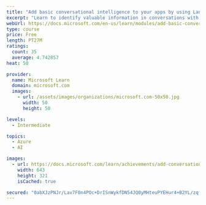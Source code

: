 ```yaml
---
title: "Add basic conversational intelligence to your apps by using Language Understanding Intelligent Service (LUIS)"
excerpt: "Learn to identify valuable information in conversations with LUIS for interpreting user goals (intents) and distill valuable information from sentences (entities)."
webUrl: https://docs.microsoft.com/en-us/learn/modules/add-basic-conversational-intelligence/
type: course
price: Free
length: PT27M
ratings:
  count: 35
  average: 4.742857
heat: 50

provider:
  name: Microsoft Learn
  domain: microsoft.com
  images:
    - url: /assets/images/organizations/microsoft.com-50x50.jpg
      width: 50
      height: 50

levels:
  - Intermediate

topics:
  - Azure
  - AI

images:
  - url: https://docs.microsoft.com/learn/achievements/add-conversational-intelligence-with-luis-social.png
    width: 643
    height: 321
    isCached: true

secured: "0abXJzPNJr/Lav7F0n4POc+DrISnWykfDN54JQ0yMHteuPYEHur4+B2YL/zqfCkrscMkD2Q+IWrXQ27/baJMNTjlACQkWABuyXUklldNWpsfiHriPOQTxb1PFhFB6s9R8igrIEg9KxiYNTKROeWzqfviwL9sEDkeIroH0Su+0Z7Mk6LNA4Dgo4m4B+AzT0Gsqcch0R23KvYG+IXosZGaPVLYUzIAf06D2yO3xqTsGALHW4c3Li0CpFwPK2XhVnNPb0GrMD7pqVmPfuikE4IunGmbJbdv2FJHbAqk5C9WLkigDHf4/5xjE0jt/HS97F4q5KGUY4Sz83dx7z7KH0DD72itJgWnLyFdT5QDlrwQl2dKiUdVdj/3PYXph/oSv8F6kFmIQrk/aYHkJoDudnqfC3NyJJbcqiqsKmAWfo17vNw=;z6ryQqZBCCESnNEvVo74tQ=="
---
```


